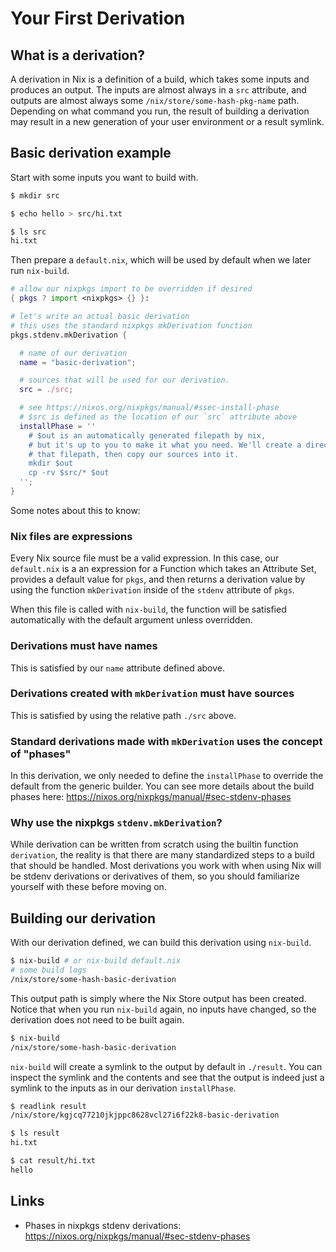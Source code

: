 # Your First Derivation

## What is a derivation?

A derivation in Nix is a definition of a build, which takes some inputs and produces an output. The inputs are almost always in a `src` attribute, and outputs are almost always some `/nix/store/some-hash-pkg-name` path. Depending on what command you run, the result of building a derivation may result in a new generation of your user environment or a result symlink.

## Basic derivation example

Start with some inputs you want to build with.

```bash
$ mkdir src

$ echo hello > src/hi.txt

$ ls src
hi.txt
```

Then prepare a `default.nix`, which will be used by default when we later run `nix-build`.

```nix
# allow our nixpkgs import to be overridden if desired
{ pkgs ? import <nixpkgs> {} }:

# let's write an actual basic derivation
# this uses the standard nixpkgs mkDerivation function
pkgs.stdenv.mkDerivation {

  # name of our derivation
  name = "basic-derivation";

  # sources that will be used for our derivation.
  src = ./src;

  # see https://nixos.org/nixpkgs/manual/#ssec-install-phase
  # $src is defined as the location of our `src` attribute above
  installPhase = ''
    # $out is an automatically generated filepath by nix,
    # but it's up to you to make it what you need. We'll create a directory at
    # that filepath, then copy our sources into it.
    mkdir $out
    cp -rv $src/* $out
  '';
}
```

Some notes about this to know:

### Nix files are expressions

Every Nix source file must be a valid expression. In this case, our `default.nix` is a an expression for a Function which takes an Attribute Set, provides a default value for `pkgs`, and then returns a derivation value by using the function `mkDerivation` inside of the `stdenv` attribute of `pkgs`.

When this file is called with `nix-build`, the function will be satisfied automatically with the default argument unless overridden.

### Derivations must have names

This is satisfied by our `name` attribute defined above.

### Derivations created with `mkDerivation` must have sources

This is satisfied by using the relative path `./src` above.

### Standard derivations made with `mkDerivation` uses the concept of "phases"

In this derivation, we only needed to define the `installPhase` to override the default from the generic builder. You can see more details about the build phases here: <https://nixos.org/nixpkgs/manual/#sec-stdenv-phases>

### Why use the nixpkgs `stdenv.mkDerivation`?

While derivation can be written from scratch using the builtin function `derivation`, the reality is that there are many standardized steps to a build that should be handled. Most derivations you work with when using Nix will be stdenv derivations or derivatives of them, so you should familiarize yourself with these before moving on.

## Building our derivation

With our derivation defined, we can build this derivation using `nix-build`.

```bash
$ nix-build # or nix-build default.nix
# some build logs
/nix/store/some-hash-basic-derivation
```

This output path is simply where the Nix Store output has been created. Notice that when you run `nix-build` again, no inputs have changed, so the derivation does not need to be built again.

```bash
$ nix-build
/nix/store/some-hash-basic-derivation
```

`nix-build` will create a symlink to the output by default in `./result`. You can inspect the symlink and the contents and see that the output is indeed just a symlink to the inputs as in our derivation `installPhase`.

```bash
$ readlink result
/nix/store/kgjcq77210jkjppc8628vcl27i6f22k8-basic-derivation

$ ls result
hi.txt

$ cat result/hi.txt
hello
```

## Links

* Phases in nixpkgs stdenv derivations: <https://nixos.org/nixpkgs/manual/#sec-stdenv-phases>
